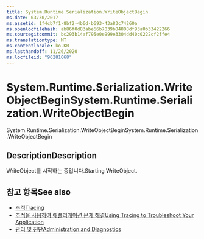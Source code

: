 ```yaml
---
title: System.Runtime.Serialization.WriteObjectBegin
ms.date: 03/30/2017
ms.assetid: 1f4cb7f1-8bf2-4b6d-b693-43a83c74260a
ms.openlocfilehash: ab86f0d83abe66b7039b04808df93a0b33422266
ms.sourcegitcommit: bc293b14af795e0e999e3304dd40c0222cf2ffe4
ms.translationtype: MT
ms.contentlocale: ko-KR
ms.lasthandoff: 11/26/2020
ms.locfileid: "96281068"
---
```

# <a name="systemruntimeserializationwriteobjectbegin"></a><span data-ttu-id="9f248-102">System.Runtime.Serialization.WriteObjectBegin</span><span class="sxs-lookup"><span data-stu-id="9f248-102">System.Runtime.Serialization.WriteObjectBegin</span></span>

<span data-ttu-id="9f248-103">System.Runtime.Serialization.WriteObjectBegin</span><span class="sxs-lookup"><span data-stu-id="9f248-103">System.Runtime.Serialization.WriteObjectBegin</span></span>  
  
## <a name="description"></a><span data-ttu-id="9f248-104">Description</span><span class="sxs-lookup"><span data-stu-id="9f248-104">Description</span></span>  

 <span data-ttu-id="9f248-105">WriteObject를 시작하는 중입니다.</span><span class="sxs-lookup"><span data-stu-id="9f248-105">Starting WriteObject.</span></span>  
  
## <a name="see-also"></a><span data-ttu-id="9f248-106">참고 항목</span><span class="sxs-lookup"><span data-stu-id="9f248-106">See also</span></span>

- [<span data-ttu-id="9f248-107">추적</span><span class="sxs-lookup"><span data-stu-id="9f248-107">Tracing</span></span>](index.md)
- [<span data-ttu-id="9f248-108">추적을 사용하여 애플리케이션 문제 해결</span><span class="sxs-lookup"><span data-stu-id="9f248-108">Using Tracing to Troubleshoot Your Application</span></span>](using-tracing-to-troubleshoot-your-application.md)
- [<span data-ttu-id="9f248-109">관리 및 진단</span><span class="sxs-lookup"><span data-stu-id="9f248-109">Administration and Diagnostics</span></span>](../index.md)
